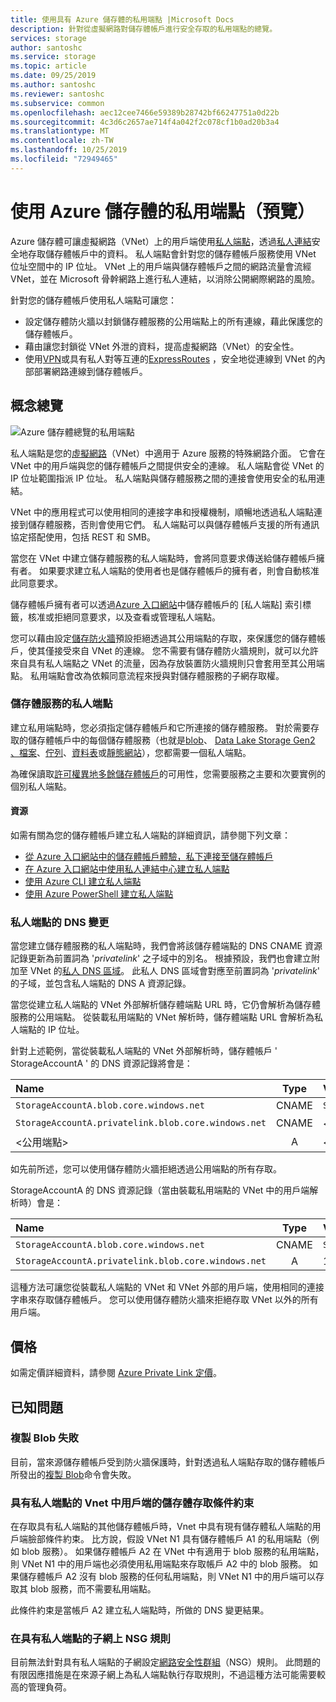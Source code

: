 ```yaml
---
title: 使用具有 Azure 儲存體的私用端點 |Microsoft Docs
description: 針對從虛擬網路對儲存體帳戶進行安全存取的私用端點的總覽。
services: storage
author: santoshc
ms.service: storage
ms.topic: article
ms.date: 09/25/2019
ms.author: santoshc
ms.reviewer: santoshc
ms.subservice: common
ms.openlocfilehash: aec12cee7466e59389b28742bf66247751a0d22b
ms.sourcegitcommit: 4c3d6c2657ae714f4a042f2c078cf1b0ad20b3a4
ms.translationtype: MT
ms.contentlocale: zh-TW
ms.lasthandoff: 10/25/2019
ms.locfileid: "72949465"
---
```

# <a name="using-private-endpoints-for-azure-storage-preview"></a>使用 Azure 儲存體的私用端點（預覽）

Azure 儲存體可讓虛擬網路（VNet）上的用戶端使用[私人端點](../../private-link/private-endpoint-overview.md)，透過[私人連結](../../private-link/private-link-overview.md)安全地存取儲存體帳戶中的資料。 私人端點會針對您的儲存體帳戶服務使用 VNet 位址空間中的 IP 位址。 VNet 上的用戶端與儲存體帳戶之間的網路流量會流經 VNet，並在 Microsoft 骨幹網路上進行私人連結，以消除公開網際網路的風險。

針對您的儲存體帳戶使用私人端點可讓您：
- 設定儲存體防火牆以封鎖儲存體服務的公用端點上的所有連線，藉此保護您的儲存體帳戶。
- 藉由讓您封鎖從 VNet 外泄的資料，提高虛擬網路（VNet）的安全性。
- 使用[VPN](../../vpn-gateway/vpn-gateway-about-vpngateways.md)或具有私人對等互連的[ExpressRoutes](../../expressroute/expressroute-locations.md) ，安全地從連線到 VNet 的內部部署網路連線到儲存體帳戶。

## <a name="conceptual-overview"></a>概念總覽
![Azure 儲存體總覽的私用端點](media/storage-private-endpoints/storage-private-endpoints-overview.jpg)

私人端點是您的[虛擬網路](../../virtual-network/virtual-networks-overview.md)（VNet）中適用于 Azure 服務的特殊網路介面。 它會在 VNet 中的用戶端與您的儲存體帳戶之間提供安全的連線。 私人端點會從 VNet 的 IP 位址範圍指派 IP 位址。 私人端點與儲存體服務之間的連接會使用安全的私用連結。

VNet 中的應用程式可以使用相同的連接字串和授權機制，順暢地透過私人端點連接到儲存體服務，否則會使用它們。 私人端點可以與儲存體帳戶支援的所有通訊協定搭配使用，包括 REST 和 SMB。

當您在 VNet 中建立儲存體服務的私人端點時，會將同意要求傳送給儲存體帳戶擁有者。 如果要求建立私人端點的使用者也是儲存體帳戶的擁有者，則會自動核准此同意要求。

儲存體帳戶擁有者可以透過[Azure 入口網站](https://portal.azure.com)中儲存體帳戶的 [私人端點] 索引標籤，核准或拒絕同意要求，以及查看或管理私人端點。

您可以藉由設定[儲存防火牆](storage-network-security.md#change-the-default-network-access-rule)預設拒絕透過其公用端點的存取，來保護您的儲存體帳戶，使其僅接受來自 VNet 的連線。 您不需要有儲存體防火牆規則，就可以允許來自具有私人端點之 VNet 的流量，因為存放裝置防火牆規則只會套用至其公用端點。 私用端點會改為依賴同意流程來授與對儲存體服務的子網存取權。

### <a name="private-endpoints-for-storage-service"></a>儲存體服務的私人端點

建立私用端點時，您必須指定儲存體帳戶和它所連接的儲存體服務。 對於需要存取的儲存體帳戶中的每個儲存體服務（也就是[blob](../blobs/storage-blobs-overview.md)、 [Data Lake Storage Gen2](../blobs/data-lake-storage-introduction.md) [、檔案](../files/storage-files-introduction.md)、[佇列](../queues/storage-queues-introduction.md)、[資料表](../tables/table-storage-overview.md)或[靜態網站](../blobs/storage-blob-static-website.md)），您都需要一個私人端點。

為確保讀取[許可權異地多餘儲存體帳戶](storage-redundancy-grs.md#read-access-geo-redundant-storage)的可用性，您需要服務之主要和次要實例的個別私人端點。

#### <a name="resources"></a>資源

如需有關為您的儲存體帳戶建立私人端點的詳細資訊，請參閱下列文章：

- [從 Azure 入口網站中的儲存體帳戶體驗，私下連接至儲存體帳戶](../../private-link/create-private-endpoint-storage-portal.md)
- [在 Azure 入口網站中使用私人連結中心建立私人端點](../../private-link/create-private-endpoint-portal.md)
- [使用 Azure CLI 建立私人端點](../../private-link/create-private-endpoint-cli.md)
- [使用 Azure PowerShell 建立私人端點](../../private-link/create-private-endpoint-powershell.md)

### <a name="dns-changes-for-private-endpoints"></a>私人端點的 DNS 變更

當您建立儲存體服務的私人端點時，我們會將該儲存體端點的 DNS CNAME 資源記錄更新為前置詞為 '*privatelink*' 之子域中的別名。 根據預設，我們也會建立附加至 VNet 的[私人 DNS 區域](../../dns/private-dns-overview.md)。 此私人 DNS 區域會對應至前置詞為 '*privatelink*' 的子域，並包含私人端點的 DNS A 資源記錄。

當您從建立私人端點的 VNet 外部解析儲存體端點 URL 時，它仍會解析為儲存體服務的公用端點。 從裝載私用端點的 VNet 解析時，儲存體端點 URL 會解析為私人端點的 IP 位址。

針對上述範例，當從裝載私人端點的 VNet 外部解析時，儲存體帳戶 ' StorageAccountA ' 的 DNS 資源記錄將會是：

| Name                                                  | Type  | Value                                                 |
| :---------------------------------------------------- | :---: | :---------------------------------------------------- |
| ``StorageAccountA.blob.core.windows.net``             | CNAME | ``StorageAccountA.privatelink.blob.core.windows.net`` |
| ``StorageAccountA.privatelink.blob.core.windows.net`` | CNAME | \<公用端點\>                                   |
| \<公用端點\>                                   | A     | \<儲存體服務公用 IP 位址\>                 |

如先前所述，您可以使用儲存體防火牆拒絕透過公用端點的所有存取。

StorageAccountA 的 DNS 資源記錄（當由裝載私用端點的 VNet 中的用戶端解析時）會是：

| Name                                                  | Type  | Value                                                 |
| :---------------------------------------------------- | :---: | :---------------------------------------------------- |
| ``StorageAccountA.blob.core.windows.net``             | CNAME | ``StorageAccountA.privatelink.blob.core.windows.net`` |
| ``StorageAccountA.privatelink.blob.core.windows.net`` | A     | 10.1.1.5                                              |

這種方法可讓您從裝載私人端點的 VNet 和 VNet 外部的用戶端，使用相同的連接字串來存取儲存體帳戶。 您可以使用儲存體防火牆來拒絕存取 VNet 以外的所有用戶端。

## <a name="pricing"></a>價格

如需定價詳細資料，請參閱 [Azure Private Link 定價](https://azure.microsoft.com/pricing/details/private-link)。

## <a name="known-issues"></a>已知問題

### <a name="copy-blob-failures"></a>複製 Blob 失敗

目前，當來源儲存體帳戶受到防火牆保護時，針對透過私人端點存取的儲存體帳戶所發出的[複製 Blob](https://docs.microsoft.com/rest/api/storageservices/Copy-Blob)命令會失敗。

### <a name="storage-access-constraints-for-clients-in-vnets-with-private-endpoints"></a>具有私人端點的 Vnet 中用戶端的儲存體存取條件約束

在存取具有私人端點的其他儲存體帳戶時，Vnet 中具有現有儲存體私人端點的用戶端臉部條件約束。 比方說，假設 VNet N1 具有儲存體帳戶 A1 的私用端點（例如 blob 服務）。 如果儲存體帳戶 A2 在 VNet 中有適用于 blob 服務的私用端點，則 VNet N1 中的用戶端也必須使用私用端點來存取帳戶 A2 中的 blob 服務。 如果儲存體帳戶 A2 沒有 blob 服務的任何私用端點，則 VNet N1 中的用戶端可以存取其 blob 服務，而不需要私用端點。

此條件約束是當帳戶 A2 建立私人端點時，所做的 DNS 變更結果。

### <a name="nsg-rules-on-subnets-with-private-endpoints"></a>在具有私人端點的子網上 NSG 規則

目前無法針對具有私人端點的子網設定[網路安全性群組](../../virtual-network/security-overview.md)（NSG）規則。 此問題的有限因應措施是在來源子網上為私人端點執行存取規則，不過這種方法可能需要較高的管理負荷。
